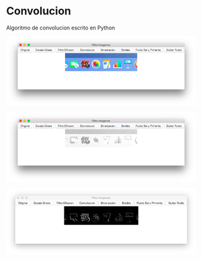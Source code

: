 # Convolucion

Algoritmo de convolucion escrito en Python

![image](screenshots/cap1.png)


![image](screenshots/cap2.png)


![image](screenshots/cap3.png)

